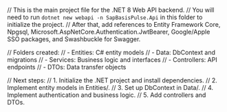 // This is the main project file for the .NET 8 Web API backend.
// You will need to run `dotnet new webapi -n SapBasisPulse.Api` in this folder to initialize the project.
// After that, add references to Entity Framework Core, Npgsql, Microsoft.AspNetCore.Authentication.JwtBearer, Google/Apple SSO packages, and Swashbuckle for Swagger.

// Folders created:
// - Entities: C# entity models
// - Data: DbContext and migrations
// - Services: Business logic and interfaces
// - Controllers: API endpoints
// - DTOs: Data transfer objects

// Next steps:
// 1. Initialize the .NET project and install dependencies.
// 2. Implement entity models in Entities/.
// 3. Set up DbContext in Data/.
// 4. Implement authentication and business logic.
// 5. Add controllers and DTOs.
